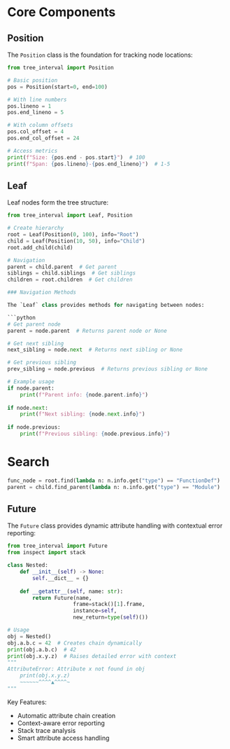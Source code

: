 
# Core Components


## Position

The `Position` class is the foundation for tracking node locations:

```python
from tree_interval import Position

# Basic position
pos = Position(start=0, end=100)

# With line numbers
pos.lineno = 1
pos.end_lineno = 5

# With column offsets
pos.col_offset = 4
pos.end_col_offset = 24

# Access metrics
print(f"Size: {pos.end - pos.start}")  # 100
print(f"Span: {pos.lineno}-{pos.end_lineno}")  # 1-5
```

## Leaf 

Leaf nodes form the tree structure:

```python
from tree_interval import Leaf, Position

# Create hierarchy
root = Leaf(Position(0, 100), info="Root")
child = Leaf(Position(10, 50), info="Child")
root.add_child(child)

# Navigation
parent = child.parent  # Get parent
siblings = child.siblings  # Get siblings
children = root.children  # Get children

### Navigation Methods

The `Leaf` class provides methods for navigating between nodes:

```python
# Get parent node
parent = node.parent  # Returns parent node or None

# Get next sibling
next_sibling = node.next  # Returns next sibling or None

# Get previous sibling
prev_sibling = node.previous  # Returns previous sibling or None

# Example usage
if node.parent:
    print(f"Parent info: {node.parent.info}")
    
if node.next:
    print(f"Next sibling: {node.next.info}")
    
if node.previous:
    print(f"Previous sibling: {node.previous.info}")
```

# Search
```python
func_node = root.find(lambda n: n.info.get("type") == "FunctionDef")
parent = child.find_parent(lambda n: n.info.get("type") == "Module")
```




## Future

The `Future` class provides dynamic attribute handling with contextual error reporting:

```python
from tree_interval import Future
from inspect import stack

class Nested:
    def __init__(self) -> None:
        self.__dict__ = {}
        
    def __getattr__(self, name: str):
        return Future(name, 
                     frame=stack()[1].frame,
                     instance=self,
                     new_return=type(self)())

# Usage
obj = Nested()
obj.a.b.c = 42  # Creates chain dynamically
print(obj.a.b.c)  # 42
print(obj.x.y.z)  # Raises detailed error with context
"""
AttributeError: Attribute x not found in obj
    print(obj.x.y.z)
    ~~~~~~^^^^▲^^^^~
"""
```

Key Features:
- Automatic attribute chain creation
- Context-aware error reporting
- Stack trace analysis
- Smart attribute access handling

